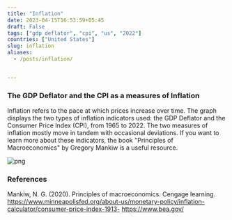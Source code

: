```yaml
---
title: "Inflation"
date: 2023-04-15T16:53:59+05:45
draft: False
tags: ["gdp deflator", "cpi", "us", "2022"]
countries: ["United States"]
slug: inflation
aliases:
  - /posts/inflation/


---
```

### The GDP Deflator and the CPI as a measures of Inflation

Inflation refers to the pace at which prices increase over time. The graph displays the two types of inflation indicators used: the GDP Deflator and the Consumer Price Index (CPI), from 1965 to 2022. The two measures of inflation mostly move in tandem with occasional deviations. If you want to learn more about these indicators, the book "Principles of Macroeconomics" by Gregory Mankiw is a useful resource.

![png](/images/23/us/inflation1.png)

### References

Mankiw, N. G. (2020). Principles of macroeconomics. Cengage learning. \
https://www.minneapolisfed.org/about-us/monetary-policy/inflation-calculator/consumer-price-index-1913-
https://www.bea.gov/